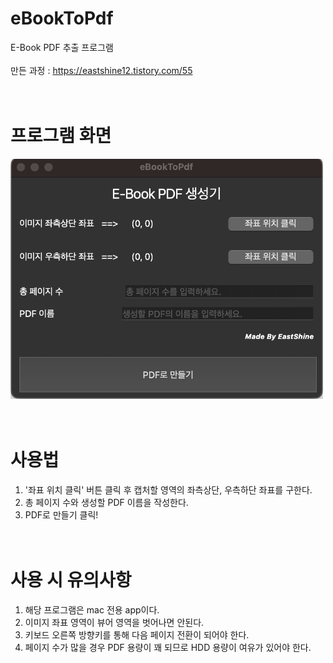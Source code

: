 # eBookToPdf
E-Book PDF 추출 프로그램<br /><br />
만든 과정 : https://eastshine12.tistory.com/55
<br /><br /><br />


# 프로그램 화면
<img src="gui_image.png" width="500">
<br /><br /><br />

# 사용법
1. '좌표 위치 클릭' 버튼 클릭 후 캡처할 영역의 좌측상단, 우측하단 좌표를 구한다.
2. 총 페이지 수와 생성할 PDF 이름을 작성한다.
3. PDF로 만들기 클릭!
<br /><br /><br />

# 사용 시 유의사항
1. 해당 프로그램은 mac 전용 app이다.
2. 이미지 좌표 영역이 뷰어 영역을 벗어나면 안된다.
3. 키보드 오른쪽 방향키를 통해 다음 페이지 전환이 되어야 한다.
4. 페이지 수가 많을 경우 PDF 용량이 꽤 되므로 HDD 용량이 여유가 있어야 한다.
